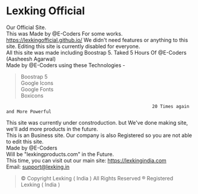 # Lexking Official
Our Official Site.<br>
This was Made by @E-Coders For some works.<br>
https://lexkingofficial.github.io/
We didn't need features or anything to this site. Editing this site is currently disabled for everyone.<br>
All this site was made including Boostrap 5. Taked 5 Hours Of @E-Coders (Aasheesh Agarwal)<br>
Made by @E-Coders using these Technologies -<br>
> Boostrap 5<br>
> Google Icons<br>
> Google Fonts<br>
> Boxicons<br>


                                                           20 Times again and More Powerful
This site was currently under constroduction. but We've done making site, we'll add more products in the future.<br>
This is an Business site. Our company is also Registered so you are not able to edit this site.<br>Made by @E-Coders<br>
Will be "lexkingproducts.com" in the Future. <br>This time, you can visit out our main site: https://lexkingindia.com<br>
Email: support@lexking.in<br>

> &copy; Copyright Lexking ( India ) All Rights Reserved
> &reg; Registered Lexking ( India )
